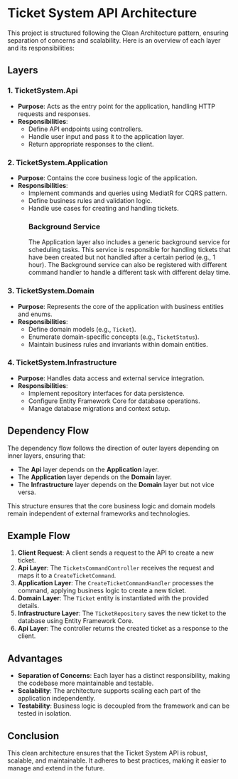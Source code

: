 # Ticket System API Architecture

This project is structured following the Clean Architecture pattern, ensuring separation of concerns and scalability. Here is an overview of each layer and its responsibilities:

## Layers

### 1. **TicketSystem.Api**
- **Purpose**: Acts as the entry point for the application, handling HTTP requests and responses.
- **Responsibilities**:
  - Define API endpoints using controllers.
  - Handle user input and pass it to the application layer.
  - Return appropriate responses to the client.

### 2. **TicketSystem.Application**
- **Purpose**: Contains the core business logic of the application.
- **Responsibilities**:
  - Implement commands and queries using MediatR for CQRS pattern.
  - Define business rules and validation logic.
  - Handle use cases for creating and handling tickets.
    ### Background Service
    The Application layer also includes a generic background service for scheduling tasks. This service is responsible for handling           tickets   that have been created but not handled after a certain period (e.g., 1 hour).
    The Background service can also be registered with different command handler to handle a different task with different delay time.
### 3. **TicketSystem.Domain**
- **Purpose**: Represents the core of the application with business entities and enums.
- **Responsibilities**:
  - Define domain models (e.g., `Ticket`).
  - Enumerate domain-specific concepts (e.g., `TicketStatus`).
  - Maintain business rules and invariants within domain entities.

### 4. **TicketSystem.Infrastructure**
- **Purpose**: Handles data access and external service integration.
- **Responsibilities**:
  - Implement repository interfaces for data persistence.
  - Configure Entity Framework Core for database operations.
  - Manage database migrations and context setup.

## Dependency Flow

The dependency flow follows the direction of outer layers depending on inner layers, ensuring that:
- The **Api** layer depends on the **Application** layer.
- The **Application** layer depends on the **Domain** layer.
- The **Infrastructure** layer depends on the **Domain** layer but not vice versa.

This structure ensures that the core business logic and domain models remain independent of external frameworks and technologies.

## Example Flow

1. **Client Request**: A client sends a request to the API to create a new ticket.
2. **Api Layer**: The `TicketsCommandController` receives the request and maps it to a `CreateTicketCommand`.
3. **Application Layer**: The `CreateTicketCommandHandler` processes the command, applying business logic to create a new ticket.
4. **Domain Layer**: The `Ticket` entity is instantiated with the provided details.
5. **Infrastructure Layer**: The `TicketRepository` saves the new ticket to the database using Entity Framework Core.
6. **Api Layer**: The controller returns the created ticket as a response to the client.

## Advantages

- **Separation of Concerns**: Each layer has a distinct responsibility, making the codebase more maintainable and testable.
- **Scalability**: The architecture supports scaling each part of the application independently.
- **Testability**: Business logic is decoupled from the framework and can be tested in isolation.

## Conclusion

This clean architecture ensures that the Ticket System API is robust, scalable, and maintainable. It adheres to best practices, making it easier to manage and extend in the future.
